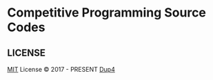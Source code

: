 # Competitive Programming Source Codes

## LICENSE

[MIT](./LICENSE) License © 2017 - PRESENT [Dup4][dup4]

[dup4]: https://github.com/Dup4
